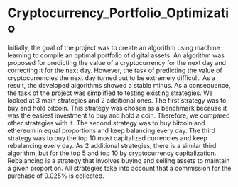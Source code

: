 # Cryptocurrency_Portfolio_Optimizatio
Initially, the goal of the project was to create an algorithm using machine learning to compile an optimal portfolio of digital assets. An algorithm was proposed for predicting the value of a cryptocurrency for the next day and correcting it for the next day. However, the task of predicting the value of cryptocurrencies the next day turned out to be extremely difficult. As a result, the developed algorithms showed a stable minus. As a consequence, the task of the project was simplified to testing existing strategies. We looked at 3 main strategies and 2 additional ones. The first strategy was to buy and hold bitcoin. This strategy was chosen as a benchmark because it was the easiest investment to buy and hold a coin. Therefore, we compared other strategies with it. The second strategy was to buy bitcoin and ethereum in equal proportions and keep balancing every day. The third strategy was to buy the top 10 most capitalized currencies and keep rebalancing every day. As 2 additional strategies, there is a similar third algorithm, but for the top 5 and top 10 by cryptocurrency capitalization. Rebalancing is a strategy that involves buying and selling assets to maintain a given proportion. All strategies take into account that a commission for the purchase of 0.025% is collected.
